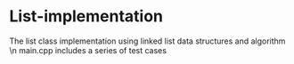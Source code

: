 # List-implementation
The list class implementation using linked list data structures and algorithm \n
main.cpp includes a series of test cases
